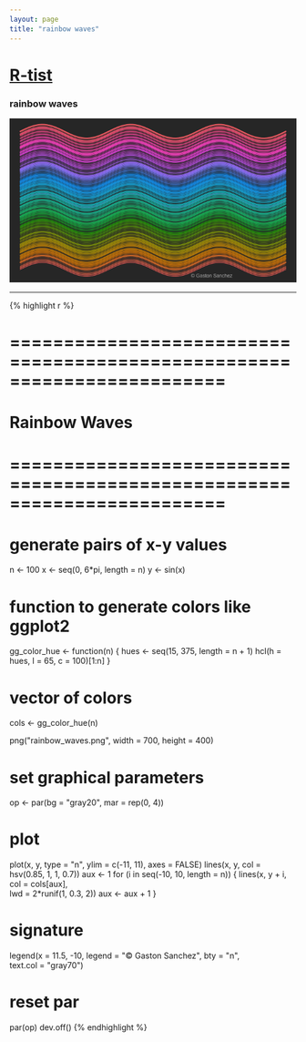 ```yaml
---
layout: page
title: "rainbow waves"
---
```


# [R-tist](/artista) 

### rainbow waves 

![rainbow waves](/images/artista/rainbow_waves.png) 

-----

{% highlight r %} 
# ======================================================================== 
# Rainbow Waves 
# ======================================================================== 
# generate pairs of x-y values 
n <- 100 
x <- seq(0, 6*pi, length = n) 
y <- sin(x) 
 
# function to generate colors like ggplot2 
gg_color_hue <- function(n) { 
  hues <- seq(15, 375, length = n + 1) 
  hcl(h = hues, l = 65, c = 100)[1:n] 
} 
 
# vector of colors 
cols <- gg_color_hue(n) 
 
 
png("rainbow_waves.png", width = 700, height = 400) 
# set graphical parameters 
op <- par(bg = "gray20",  mar = rep(0, 4)) 
# plot 
plot(x, y, type = "n", ylim = c(-11, 11), axes = FALSE) 
lines(x, y, col = hsv(0.85, 1, 1, 0.7)) 
aux <- 1 
for (i in seq(-10, 10, length = n)) 
{ 
  lines(x, y + i, col = cols[aux],  
        lwd = 2*runif(1, 0.3, 2)) 
  aux <- aux + 1 
} 
# signature 
legend(x = 11.5, -10, legend = "© Gaston Sanchez", bty = "n",  
       text.col = "gray70") 
# reset par 
par(op) 
dev.off() 
{% endhighlight %} 
